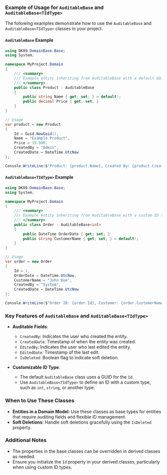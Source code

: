 ﻿### Example of Usage for `AuditableBase` and `AuditableBase<TIdType>`

The following examples demonstrate how to use the `AuditableBase` and `AuditableBase<TIdType>` classes in your project.

#### `AuditableBase` Example

```csharp
using DK89.DomainBase.Base;
using System;

namespace MyProject.Domain
{
    /// <summary>
    /// Example entity inheriting from AuditableBase with a default GUID as ID.
    /// </summary>
    public class Product : AuditableBase
    {
        public string Name { get; set; } = default!;
        public decimal Price { get; set; }
    }
}

// Usage
var product = new Product
{
    Id = Guid.NewGuid(),
    Name = "Example Product",
    Price = 19.99M,
    CreatedBy = "Admin",
    CreatedDate = DateTime.UtcNow
};

Console.WriteLine($"Product: {product.Name}, Created By: {product.CreatedBy}, Created At: {product.CreatedDate}");
```

#### `AuditableBase<TIdType>` Example

```csharp
using DK89.DomainBase.Base;
using System;

namespace MyProject.Domain
{
    /// <summary>
    /// Example entity inheriting from AuditableBase with a custom ID type.
    /// </summary>
    public class Order : AuditableBase<int>
    {
        public DateTime OrderDate { get; set; }
        public string CustomerName { get; set; } = default!;
    }
}

// Usage
var order = new Order
{
    Id = 1,
    OrderDate = DateTime.UtcNow,
    CustomerName = "John Doe",
    CreatedBy = "System",
    CreatedDate = DateTime.UtcNow
};

Console.WriteLine($"Order ID: {order.Id}, Customer: {order.CustomerName}, Order Date: {order.OrderDate}");
```

### Key Features of `AuditableBase` and `AuditableBase<TIdType>`
- **Auditable Fields**:
  - `CreatedBy`: Indicates the user who created the entity.
  - `CreatedDate`: Timestamp of when the entity was created.
  - `EditedBy`: Indicates the user who last edited the entity.
  - `EditedDate`: Timestamp of the last edit.
  - `IsDeleted`: Boolean flag to indicate soft deletion.
  
- **Customizable ID Type**:
  - The default `AuditableBase` class uses a GUID for the `Id`.
  - Use `AuditableBase<TIdType>` to define an ID with a custom type, such as `int`, `string`, or another type.

### When to Use These Classes
- **Entities in a Domain Model**: Use these classes as base types for entities that require auditing fields and flexible ID management.
- **Soft Deletions**: Handle soft deletions gracefully using the `IsDeleted` property.
  
### Additional Notes
- The properties in the base classes can be overridden in derived classes as needed.
- Ensure you initialize the `Id` property in your derived classes, particularly when using custom ID types.